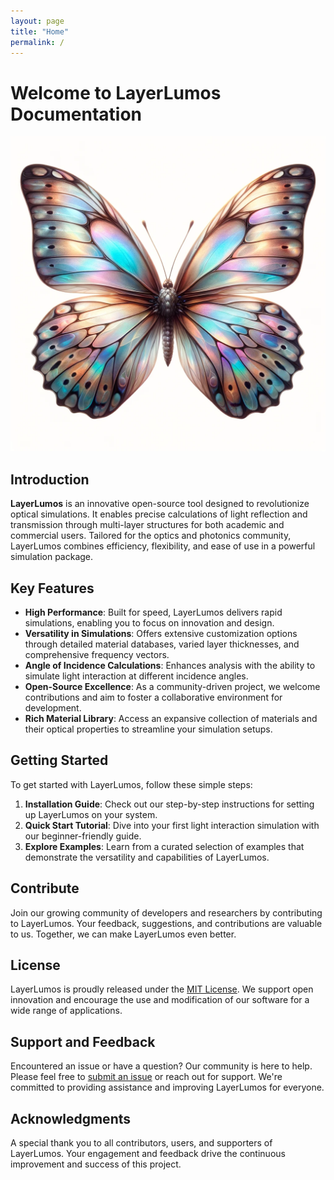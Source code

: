 ```yaml
---
layout: page
title: "Home"
permalink: /
---
```


# Welcome to LayerLumos Documentation

![LayerLumos Icon](/docs/assets/icon3.jpg)

## Introduction

**LayerLumos** is an innovative open-source tool designed to revolutionize optical simulations. It enables precise calculations of light reflection and transmission through multi-layer structures for both academic and commercial users. Tailored for the optics and photonics community, LayerLumos combines efficiency, flexibility, and ease of use in a powerful simulation package.

## Key Features

- **High Performance**: Built for speed, LayerLumos delivers rapid simulations, enabling you to focus on innovation and design.
- **Versatility in Simulations**: Offers extensive customization options through detailed material databases, varied layer thicknesses, and comprehensive frequency vectors.
- **Angle of Incidence Calculations**: Enhances analysis with the ability to simulate light interaction at different incidence angles.
- **Open-Source Excellence**: As a community-driven project, we welcome contributions and aim to foster a collaborative environment for development.
- **Rich Material Library**: Access an expansive collection of materials and their optical properties to streamline your simulation setups.

## Getting Started

To get started with LayerLumos, follow these simple steps:

1. **Installation Guide**: Check out our step-by-step instructions for setting up LayerLumos on your system.
2. **Quick Start Tutorial**: Dive into your first light interaction simulation with our beginner-friendly guide.
3. **Explore Examples**: Learn from a curated selection of examples that demonstrate the versatility and capabilities of LayerLumos.

## Contribute

Join our growing community of developers and researchers by contributing to LayerLumos. Your feedback, suggestions, and contributions are valuable to us. Together, we can make LayerLumos even better.

## License

LayerLumos is proudly released under the [MIT License](https://github.com/Mil152/LayerLumos/blob/main/LICENSE). We support open innovation and encourage the use and modification of our software for a wide range of applications.

## Support and Feedback

Encountered an issue or have a question? Our community is here to help. Please feel free to [submit an issue](https://github.com/Mil152/LayerLumos/issues) or reach out for support. We're committed to providing assistance and improving LayerLumos for everyone.

## Acknowledgments

A special thank you to all contributors, users, and supporters of LayerLumos. Your engagement and feedback drive the continuous improvement and success of this project.
